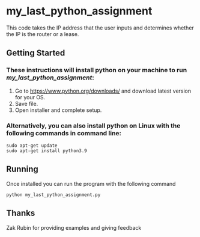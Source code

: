# **my_last_python_assignment**

This code takes the IP address that the user inputs and determines whether the IP is the router or a lease.

## **Getting Started**

### These instructions will install python on your machine to run *my_last_python_assignment*:

1. Go to https://www.python.org/downloads/ and download latest version for your OS.
2. Save file.
3. Open installer and complete setup.

### Alternatively, you can also install python on Linux with the following commands in command line:
```
sudo apt-get update
sudo apt-get install python3.9
```
## **Running**

Once installed you can run the program with the following command
```
python my_last_python_assignment.py
```
## **Thanks**

Zak Rubin for providing examples and giving feedback
